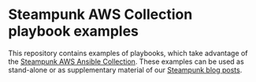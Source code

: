 Steampunk AWS Collection playbook examples
==========================================

This repository contains examples of playbooks, which take advantage of the
[Steampunk AWS Ansible Collection](https://steampunk.si/#try-aws). These
examples can be used as stand-alone or as supplementary material of our
[Steampunk blog posts](https://steampunk.si/blog/).
